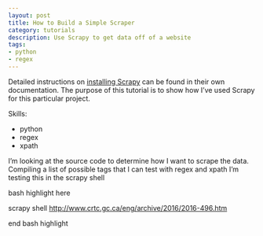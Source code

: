 ```yaml
---
layout: post
title: How to Build a Simple Scraper
category: tutorials
description: Use Scrapy to get data off of a website
tags: 
- python
- regex
---
```


Detailed instructions on [installing Scrapy](https://doc.scrapy.org/en/1.3/intro/install.html) can be found in their own documentation. The purpose of this tutorial is to show how I’ve used Scrapy for this particular project.

Skills:

- python
- regex
- xpath

I’m looking at the source code to determine how I want to scrape the data. 
Compiling a list of possible tags that I can test with regex and xpath
I’m testing this in the scrapy shell

bash highlight here

scrapy shell http://www.crtc.gc.ca/eng/archive/2016/2016-496.htm

end bash highlight
